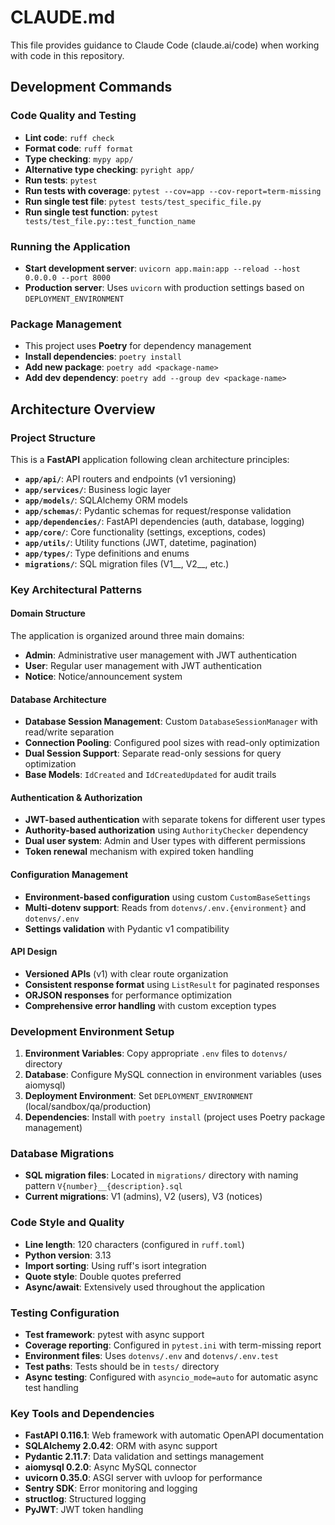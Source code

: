 # CLAUDE.md

This file provides guidance to Claude Code (claude.ai/code) when working with code in this repository.

## Development Commands

### Code Quality and Testing
- **Lint code**: `ruff check`
- **Format code**: `ruff format`
- **Type checking**: `mypy app/`
- **Alternative type checking**: `pyright app/`
- **Run tests**: `pytest`
- **Run tests with coverage**: `pytest --cov=app --cov-report=term-missing`
- **Run single test file**: `pytest tests/test_specific_file.py`
- **Run single test function**: `pytest tests/test_file.py::test_function_name`

### Running the Application
- **Start development server**: `uvicorn app.main:app --reload --host 0.0.0.0 --port 8000`
- **Production server**: Uses `uvicorn` with production settings based on `DEPLOYMENT_ENVIRONMENT`

### Package Management
- This project uses **Poetry** for dependency management
- **Install dependencies**: `poetry install`
- **Add new package**: `poetry add <package-name>`
- **Add dev dependency**: `poetry add --group dev <package-name>`

## Architecture Overview

### Project Structure
This is a **FastAPI** application following clean architecture principles:

- **`app/api/`**: API routers and endpoints (v1 versioning)
- **`app/services/`**: Business logic layer
- **`app/models/`**: SQLAlchemy ORM models  
- **`app/schemas/`**: Pydantic schemas for request/response validation
- **`app/dependencies/`**: FastAPI dependencies (auth, database, logging)
- **`app/core/`**: Core functionality (settings, exceptions, codes)
- **`app/utils/`**: Utility functions (JWT, datetime, pagination)
- **`app/types/`**: Type definitions and enums
- **`migrations/`**: SQL migration files (V1__, V2__, etc.)

### Key Architectural Patterns

#### Domain Structure
The application is organized around three main domains:
- **Admin**: Administrative user management with JWT authentication
- **User**: Regular user management with JWT authentication  
- **Notice**: Notice/announcement system

#### Database Architecture
- **Database Session Management**: Custom `DatabaseSessionManager` with read/write separation
- **Connection Pooling**: Configured pool sizes with read-only optimization
- **Dual Session Support**: Separate read-only sessions for query optimization
- **Base Models**: `IdCreated` and `IdCreatedUpdated` for audit trails

#### Authentication & Authorization
- **JWT-based authentication** with separate tokens for different user types
- **Authority-based authorization** using `AuthorityChecker` dependency
- **Dual user system**: Admin and User types with different permissions
- **Token renewal** mechanism with expired token handling

#### Configuration Management
- **Environment-based configuration** using custom `CustomBaseSettings`
- **Multi-dotenv support**: Reads from `dotenvs/.env.{environment}` and `dotenvs/.env`
- **Settings validation** with Pydantic v1 compatibility

#### API Design
- **Versioned APIs** (v1) with clear route organization
- **Consistent response format** using `ListResult` for paginated responses
- **ORJSON responses** for performance optimization
- **Comprehensive error handling** with custom exception types

### Development Environment Setup
1. **Environment Variables**: Copy appropriate `.env` files to `dotenvs/` directory
2. **Database**: Configure MySQL connection in environment variables (uses aiomysql)
3. **Deployment Environment**: Set `DEPLOYMENT_ENVIRONMENT` (local/sandbox/qa/production)
4. **Dependencies**: Install with `poetry install` (project uses Poetry package management)

### Database Migrations
- **SQL migration files**: Located in `migrations/` directory with naming pattern `V{number}__{description}.sql`
- **Current migrations**: V1 (admins), V2 (users), V3 (notices)

### Code Style and Quality
- **Line length**: 120 characters (configured in `ruff.toml`)
- **Python version**: 3.13
- **Import sorting**: Using ruff's isort integration
- **Quote style**: Double quotes preferred
- **Async/await**: Extensively used throughout the application

### Testing Configuration
- **Test framework**: pytest with async support
- **Coverage reporting**: Configured in `pytest.ini` with term-missing report
- **Environment files**: Uses `dotenvs/.env` and `dotenvs/.env.test`
- **Test paths**: Tests should be in `tests/` directory
- **Async testing**: Configured with `asyncio_mode=auto` for automatic async test handling

### Key Tools and Dependencies
- **FastAPI 0.116.1**: Web framework with automatic OpenAPI documentation
- **SQLAlchemy 2.0.42**: ORM with async support
- **Pydantic 2.11.7**: Data validation and settings management
- **aiomysql 0.2.0**: Async MySQL connector
- **uvicorn 0.35.0**: ASGI server with uvloop for performance
- **Sentry SDK**: Error monitoring and logging
- **structlog**: Structured logging
- **PyJWT**: JWT token handling